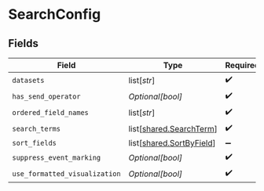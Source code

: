 # SearchConfig


## Fields

| Field                                                              | Type                                                               | Required                                                           | Description                                                        |
| ------------------------------------------------------------------ | ------------------------------------------------------------------ | ------------------------------------------------------------------ | ------------------------------------------------------------------ |
| `datasets`                                                         | list[*str*]                                                        | :heavy_check_mark:                                                 | N/A                                                                |
| `has_send_operator`                                                | *Optional[bool]*                                                   | :heavy_check_mark:                                                 | N/A                                                                |
| `ordered_field_names`                                              | list[*str*]                                                        | :heavy_check_mark:                                                 | N/A                                                                |
| `search_terms`                                                     | list[[shared.SearchTerm](undefined/models/shared/searchterm.md)]   | :heavy_check_mark:                                                 | N/A                                                                |
| `sort_fields`                                                      | list[[shared.SortByField](undefined/models/shared/sortbyfield.md)] | :heavy_minus_sign:                                                 | N/A                                                                |
| `suppress_event_marking`                                           | *Optional[bool]*                                                   | :heavy_check_mark:                                                 | N/A                                                                |
| `use_formatted_visualization`                                      | *Optional[bool]*                                                   | :heavy_check_mark:                                                 | N/A                                                                |